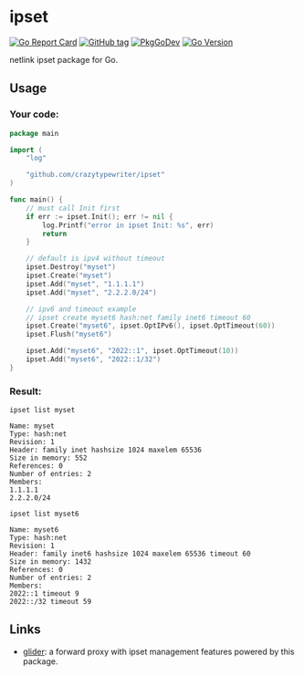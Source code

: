 # ipset

[![Go Report Card](https://goreportcard.com/badge/github.com/nadoo/ipset?style=flat-square)](https://goreportcard.com/report/github.com/nadoo/ipset)
[![GitHub tag](https://img.shields.io/github/v/tag/nadoo/ipset.svg?sort=semver&style=flat-square)](https://github.com/nadoo/ipset/releases)
[![PkgGoDev](https://pkg.go.dev/badge/github.com/nadoo/ipset)](https://pkg.go.dev/github.com/nadoo/ipset)
[![Go Version](https://img.shields.io/github/go-mod/go-version/nadoo/ipset?style=flat-square)](https://go.dev/dl/)

netlink ipset package for Go.

## Usage

### Your code:
```Go
package main

import (
	"log"

	"github.com/crazytypewriter/ipset"
)

func main() {
	// must call Init first
	if err := ipset.Init(); err != nil {
		log.Printf("error in ipset Init: %s", err)
		return
	}

	// default is ipv4 without timeout
	ipset.Destroy("myset")
	ipset.Create("myset")
	ipset.Add("myset", "1.1.1.1")
	ipset.Add("myset", "2.2.2.0/24")

	// ipv6 and timeout example
	// ipset create myset6 hash:net family inet6 timeout 60
	ipset.Create("myset6", ipset.OptIPv6(), ipset.OptTimeout(60))
	ipset.Flush("myset6")

	ipset.Add("myset6", "2022::1", ipset.OptTimeout(10))
	ipset.Add("myset6", "2022::1/32")
}
```

### Result:
`ipset list myset`

```
Name: myset
Type: hash:net
Revision: 1
Header: family inet hashsize 1024 maxelem 65536
Size in memory: 552
References: 0
Number of entries: 2
Members:
1.1.1.1
2.2.2.0/24
```

`ipset list myset6`

```
Name: myset6
Type: hash:net
Revision: 1
Header: family inet6 hashsize 1024 maxelem 65536 timeout 60
Size in memory: 1432
References: 0
Number of entries: 2
Members:
2022::1 timeout 9
2022::/32 timeout 59
```

## Links

- [glider](https://github.com/nadoo/glider): a forward proxy with ipset management features powered by this package.
